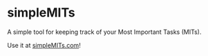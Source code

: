 # simpleMITs

A simple tool for keeping track of your Most Important Tasks (MITs).

Use it at [simpleMITs.com](https://simplemits.com)!

